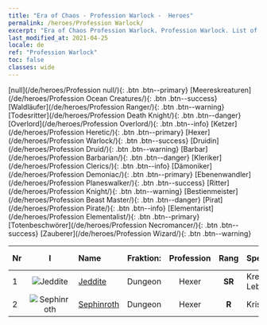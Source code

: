 ```yaml
---
title: "Era of Chaos - Profession Warlock -  Heroes"
permalink: /heroes/Profession Warlock/
excerpt: "Era of Chaos Profession Warlock. Profession Warlock. List of Profession  in Era of Chaos"
last_modified_at: 2021-04-25
locale: de
ref: "Profession Warlock"
toc: false
classes: wide
---
```

 [null](/de/heroes/Profession null/){: .btn .btn--primary} [Meereskreaturen](/de/heroes/Profession Ocean Creatures/){: .btn .btn--success} [Waldläufer](/de/heroes/Profession Ranger/){: .btn .btn--warning} [Todesritter](/de/heroes/Profession Death Knight/){: .btn .btn--danger} [Overlord](/de/heroes/Profession Overlord/){: .btn .btn--info} [Ketzer](/de/heroes/Profession Heretic/){: .btn .btn--primary} [Hexer](/de/heroes/Profession Warlock/){: .btn .btn--success} [Druidin](/de/heroes/Profession Druid/){: .btn .btn--warning} [Barbar](/de/heroes/Profession Barbarian/){: .btn .btn--danger} [Kleriker](/de/heroes/Profession Clerics/){: .btn .btn--info} [Dämoniker](/de/heroes/Profession Demoniac/){: .btn .btn--primary} [Ebenenwandler](/de/heroes/Profession Planeswalker/){: .btn .btn--success} [Ritter](/de/heroes/Profession Knight/){: .btn .btn--warning} [Bestienmeister](/de/heroes/Profession Beast Master/){: .btn .btn--danger} [Pirat](/de/heroes/Profession Pirate/){: .btn .btn--info} [Elementarist](/de/heroes/Profession Elementalist/){: .btn .btn--primary} [Totenbeschwörer](/de/heroes/Profession Necromancer/){: .btn .btn--success} [Zauberer](/de/heroes/Profession Wizard/){: .btn .btn--warning} 

  | Nr |  I |    Name    |  Fraktion:   |  Profession   |  Rang  |    Specialty     | User Rate  | 
  |:---|:--:|:-----------|:-------:|:-------------:|:------:|:-----------------|:----:|
  | 1 | ![Jeddite](/images/h/h_Jeddite.jpg) | [Jeddite](/de/heroes/Jeddite/) | Dungeon | Hexer | **SR** |  Kreis des Lebens | SR |
  | 2 | ![Sephinroth](/images/h/h_Sephinroth.jpg) | [Sephinroth](/de/heroes/Sephinroth/) | Dungeon | Hexer | **R** |  Kristallblick | R |
